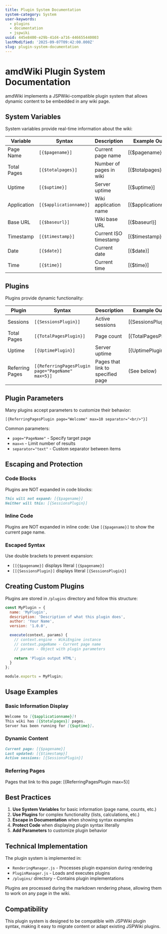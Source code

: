 ```yaml
---
title: Plugin System Documentation
system-category: System
user-keywords:
  - plugins
  - documentation
  - jspwiki
uuid: 445e8400-e29b-41d4-a716-446655440003
lastModified: '2025-09-07T09:42:00.000Z'
slug: plugin-system-documentation
---
```


# amdWiki Plugin System Documentation

amdWiki implements a JSPWiki-compatible plugin system that allows dynamic content to be embedded in any wiki page.

## System Variables

System variables provide real-time information about the wiki:

| Variable | Syntax | Description | Example Output |
|----------|--------|-------------|----------------|
| Page Name | `[{$pagename}]` | Current page name | [{$pagename}] |
| Total Pages | `[{$totalpages}]` | Number of pages in wiki | [{$totalpages}] |
| Uptime | `[{$uptime}]` | Server uptime | [{$uptime}] |
| Application | `[{$applicationname}]` | Wiki application name | [{$applicationname}] |
| Base URL | `[{$baseurl}]` | Wiki base URL | [{$baseurl}] |
| Timestamp | `[{$timestamp}]` | Current ISO timestamp | [{$timestamp}] |
| Date | `[{$date}]` | Current date | [{$date}] |
| Time | `[{$time}]` | Current time | [{$time}] |

## Plugins

Plugins provide dynamic functionality:

| Plugin | Syntax | Description | Example Output |
|--------|--------|-------------|----------------|
| Sessions | `[{SessionsPlugin}]` | Active sessions | [{SessionsPlugin}] |
| Total Pages | `[{TotalPagesPlugin}]` | Page count | [{TotalPagesPlugin}] |
| Uptime | `[{UptimePlugin}]` | Server uptime | [{UptimePlugin}] |
| Referring Pages | `[{ReferringPagesPlugin page="PageName" max=5}]` | Pages that link to specified page | (See below) |

## Plugin Parameters

Many plugins accept parameters to customize their behavior:

```
[{ReferringPagesPlugin page="Welcome" max=10 separator="<br/>"}]
```

Common parameters:

- `page="PageName"` - Specify target page
- `max=n` - Limit number of results
- `separator="text"` - Custom separator between items

## Escaping and Protection

### Code Blocks

Plugins are NOT expanded in code blocks:

```markdown
This will not expand: [{$pagename}]
Neither will this: [{SessionsPlugin}]
```

### Inline Code

Plugins are NOT expanded in inline code:
Use `[{$pagename}]` to show the current page name.

### Escaped Syntax

Use double brackets to prevent expansion:

- `[[{$pagename}]` displays literal `[{$pagename}]`
- `[[{SessionsPlugin}]` displays literal `[{SessionsPlugin}]`

## Creating Custom Plugins

Plugins are stored in `/plugins` directory and follow this structure:

```javascript
const MyPlugin = {
  name: 'MyPlugin',
  description: 'Description of what this plugin does',
  author: 'Your Name',
  version: '1.0.0',

  execute(context, params) {
    // context.engine - WikiEngine instance
    // context.pageName - Current page name
    // params - Object with plugin parameters
    
    return 'Plugin output HTML';
  }
};

module.exports = MyPlugin;
```

## Usage Examples

### Basic Information Display

```markdown
Welcome to [{$applicationname}]!
This wiki has [{$totalpages}] pages.
Server has been running for [{$uptime}].
```

### Dynamic Content

```markdown
Current page: [{$pagename}]
Last updated: [{$timestamp}]
Active sessions: [{SessionsPlugin}]
```

### Referring Pages

Pages that link to this page:
[{ReferringPagesPlugin max=5}]

## Best Practices

1. **Use System Variables** for basic information (page name, counts, etc.)
2. **Use Plugins** for complex functionality (lists, calculations, etc.)
3. **Escape in Documentation** when showing syntax examples
4. **Protect Code** when displaying plugin syntax literally
5. **Add Parameters** to customize plugin behavior

## Technical Implementation

The plugin system is implemented in:

- `RenderingManager.js` - Processes plugin expansion during rendering
- `PluginManager.js` - Loads and executes plugins
- `/plugins/` directory - Contains plugin implementations

Plugins are processed during the markdown rendering phase, allowing them to work on any page in the wiki.

## Compatibility

This plugin system is designed to be compatible with JSPWiki plugin syntax, making it easy to migrate content or adapt existing JSPWiki plugins.
